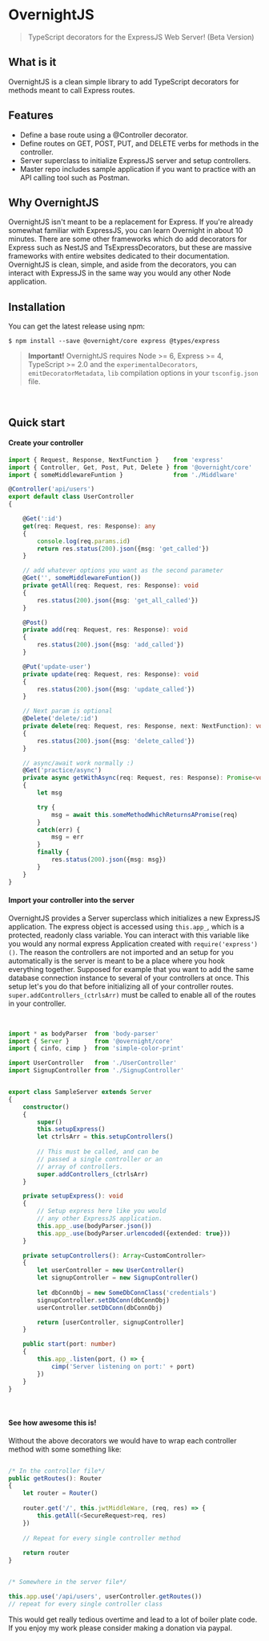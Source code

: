 # OvernightJS

> TypeScript decorators for the ExpressJS Web Server! (Beta Version)


## What is it

OvernightJS is a clean simple library to add TypeScript decorators for methods meant to call Express routes.


## Features
* Define a base route using a @Controller decorator.
* Define routes on GET, POST, PUT, and DELETE verbs for methods in the controller.
* Server superclass to initialize ExpressJS server and setup controllers.
* Master repo includes sample application if you want to practice with an API calling tool such as Postman.


## Why OvernightJS

OvernightJS isn't meant to be a replacement for Express. If you're already somewhat familiar with ExpressJS, you can
learn Overnight in about 10 minutes. There are some other frameworks which do add decorators for Express such as NestJS
and TsExpressDecorators, but these are massive frameworks with entire websites dedicated to their documentation. OvernightJS
is clean, simple, and aside from the decorators, you can interact with ExpressJS in the same way you would any other Node
application. 


## Installation

You can get the latest release using npm:

```batch
$ npm install --save @overnight/core express @types/express
```

> **Important!** OvernightJS requires Node >= 6, Express >= 4, TypeScript >= 2.0 and the `experimentalDecorators`, 
`emitDecoratorMetadata`, `lib` compilation options in your `tsconfig.json` file.


<br>


## Quick start

#### Create your controller

```typescript
import { Request, Response, NextFunction }    from 'express'
import { Controller, Get, Post, Put, Delete } from '@overnight/core'
import { someMiddlewareFuntion }              from './Middlware'

@Controller('api/users')
export default class UserController
{

    @Get(':id')
    get(req: Request, res: Response): any
    {
        console.log(req.params.id)
        return res.status(200).json({msg: 'get_called'})
    }

    // add whatever options you want as the second parameter
    @Get('', someMiddlewareFuntion())
    private getAll(req: Request, res: Response): void
    {
        res.status(200).json({msg: 'get_all_called'})
    }

    @Post()
    private add(req: Request, res: Response): void
    {
        res.status(200).json({msg: 'add_called'})
    }

    @Put('update-user')
    private update(req: Request, res: Response): void
    {
        res.status(200).json({msg: 'update_called'})
    }

    // Next param is optional
    @Delete('delete/:id')
    private delete(req: Request, res: Response, next: NextFunction): void
    {
        res.status(200).json({msg: 'delete_called'})
    }

    // async/await work normally :)
    @Get('practice/async')
    private async getWithAsync(req: Request, res: Response): Promise<void>
    {
        let msg

        try {
            msg = await this.someMethodWhichReturnsAPromise(req)
        }
        catch(err) {
            msg = err
        }
        finally {
            res.status(200).json({msg: msg})
        }
    }
}
```

#### Import your controller into the server

OvernightJS provides a Server superclass which initializes a new ExpressJS application. The express object is accessed
using `this.app_`, which is a protected, readonly class variable. You can interact with this variable like you would
any normal express Application created with `require('express')()`. The reason the controllers are not imported and an
setup for you automatically is the server is meant to be a place where you hook everything together. Supposed for example
that you want to add the same database connection instance to several of your controllers at once. This setup let's you
do that before initializing all of your controller routes. `super.addControllers_(ctrlsArr)` must be called to enable
all of the routes in your controller. 

<br>

```typescript
import * as bodyParser  from 'body-parser'
import { Server }       from '@overnight/core'
import { cinfo, cimp }  from 'simple-color-print'

import UserController   from './UserController'
import SignupController from './SignupController'


export class SampleServer extends Server
{
    constructor()
    {
        super()
        this.setupExpress()
        let ctrlsArr = this.setupControllers()
        
        // This must be called, and can be 
        // passed a single controller or an 
        // array of controllers.
        super.addControllers_(ctrlsArr)
    }

    private setupExpress(): void
    {
        // Setup express here like you would
        // any other ExpressJS application.
        this.app_.use(bodyParser.json())
        this.app_.use(bodyParser.urlencoded({extended: true}))
    }

    private setupControllers(): Array<CustomController>
    {
        let userController = new UserController()
        let signupController = new SignupController()
        
        let dbConnObj = new SomeDbConnClass('credentials')
        signupController.setDbConn(dbConnObj)
        userController.setDbConn(dbConnObj)

        return [userController, signupController]
    }

    public start(port: number)
    {
        this.app_.listen(port, () => {
            cimp('Server listening on port:' + port)
        })
    }
}

```

<br>

#### See how awesome this is!

Without the above decorators we would have to wrap each controller method with some something like:

```typescript

/* In the controller file*/
public getRoutes(): Router
{
    let router = Router()
    
    router.get('/', this.jwtMiddleWare, (req, res) => {
        this.getAll(<SecureRequest>req, res)
    })
    
    // Repeat for every single controller method
    
    return router
}


/* Somewhere in the server file*/

this.app.use('/api/users', userController.getRoutes())
// repeat for every single controller class

```

This would get really tedious overtime and lead to a lot of boiler plate code. If you enjoy my work please consider making
a donation via paypal.